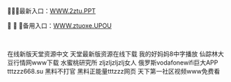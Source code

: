 <p>
	🎽🎽🎽最新入口：<a href="http://www.baidu.com/link?url=6MA2SWnO3Raqke39an_0PUxosM6ZrUGzi1BN9tNnlPW&wd">WWW.2ztu.PPT</a> 
	<p>
		🚽
🚽
🚽备用入口：<a href="http://www.baidu.com/link?url=6MA2SWnO3Raqke39an_0PUxosM6ZrUGzi1BN9tNnlPW&wd">WWW.ztuoxe.UPOU</a> 
	</p>
	<p>
		<br />
	</p>
	<p>
		在线新版天堂资源中文
天堂最新版资源在线下载
我的好妈妈8中字播放
仙踪林大豆行情网www下载
水蜜桃研究所
zljzljzljzlj女人
俄罗斯vodafonewifi巨大APP
tttzzz668.su 黑料不打官
黑料正能量tttzzz网页
天下第一社区视频www免费看
	</p>
